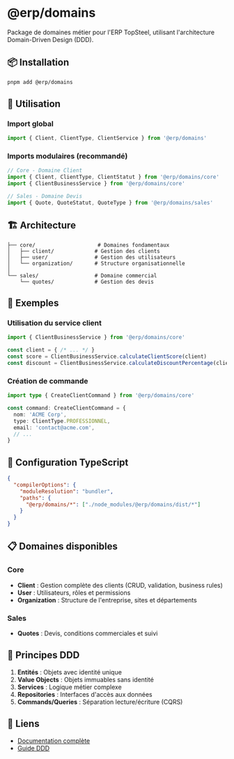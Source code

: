 # @erp/domains

Package de domaines métier pour l'ERP TopSteel, utilisant l'architecture Domain-Driven Design (DDD).

## 📦 Installation

```bash
pnpm add @erp/domains
```

## 🚀 Utilisation

### Import global
```typescript
import { Client, ClientType, ClientService } from '@erp/domains'
```

### Imports modulaires (recommandé)
```typescript
// Core - Domaine Client
import { Client, ClientType, ClientStatut } from '@erp/domains/core'
import { ClientBusinessService } from '@erp/domains/core'

// Sales - Domaine Devis
import { Quote, QuoteStatut, QuoteType } from '@erp/domains/sales'
```

## 🏗️ Architecture

```
├── core/                    # Domaines fondamentaux
│   ├── client/             # Gestion des clients
│   ├── user/               # Gestion des utilisateurs
│   └── organization/       # Structure organisationnelle
│
└── sales/                  # Domaine commercial
    └── quotes/             # Gestion des devis
```

## 📖 Exemples

### Utilisation du service client
```typescript
import { ClientBusinessService } from '@erp/domains/core'

const client = { /* ... */ }
const score = ClientBusinessService.calculateClientScore(client)
const discount = ClientBusinessService.calculateDiscountPercentage(client)
```

### Création de commande
```typescript
import type { CreateClientCommand } from '@erp/domains/core'

const command: CreateClientCommand = {
  nom: 'ACME Corp',
  type: ClientType.PROFESSIONNEL,
  email: 'contact@acme.com',
  // ...
}
```

## 🔧 Configuration TypeScript

```json
{
  "compilerOptions": {
    "moduleResolution": "bundler",
    "paths": {
      "@erp/domains/*": ["./node_modules/@erp/domains/dist/*"]
    }
  }
}
```

## 📋 Domaines disponibles

### Core
- **Client** : Gestion complète des clients (CRUD, validation, business rules)
- **User** : Utilisateurs, rôles et permissions
- **Organization** : Structure de l'entreprise, sites et départements

### Sales
- **Quotes** : Devis, conditions commerciales et suivi

## 🎯 Principes DDD

1. **Entités** : Objets avec identité unique
2. **Value Objects** : Objets immuables sans identité
3. **Services** : Logique métier complexe
4. **Repositories** : Interfaces d'accès aux données
5. **Commands/Queries** : Séparation lecture/écriture (CQRS)

## 🔗 Liens

- [Documentation complète](https://docs.topsteel.internal/packages/domains)
- [Guide DDD](https://docs.topsteel.internal/architecture/ddd)